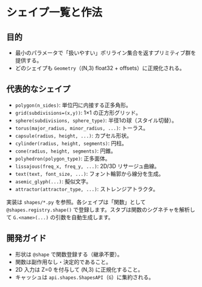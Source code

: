 # シェイプ一覧と作法

## 目的
- 最小のパラメータで「扱いやすい」ポリライン集合を返すプリミティブ群を提供する。
- どのシェイプも `Geometry`（(N,3) float32 + offsets）に正規化される。

## 代表的なシェイプ

- `polygon(n_sides)`: 単位円に内接する正多角形。
- `grid(subdivisions=(x,y))`: 1×1 の正方形グリッド。
- `sphere(subdivisions, sphere_type)`: 半径1の球（スタイル切替）。
- `torus(major_radius, minor_radius, ...)`: トーラス。
- `capsule(radius, height, ...)`: カプセル形状。
- `cylinder(radius, height, segments)`: 円柱。
- `cone(radius, height, segments)`: 円錐。
- `polyhedron(polygon_type)`: 正多面体。
- `lissajous(freq_x, freq_y, ...)`: 2D/3D リサージュ曲線。
- `text(text, font_size, ...)`: フォント輪郭から線分を生成。
- `asemic_glyph(...)`: 擬似文字。
- `attractor(attractor_type, ...)`: ストレンジアトラクタ。

実装は `shapes/*.py` を参照。各シェイプは「関数」として `@shapes.registry.shape()` で登録します。スタブは関数のシグネチャを解析して `G.<name>(...)` の引数を自動生成します。

## 開発ガイド
- 形状は `@shape` で関数登録する（継承不要）。
- 関数は副作用なし・決定的であること。
- 2D 入力は Z=0 を付与して (N,3) に正規化すること。
- キャッシュは `api.shapes.ShapesAPI`（`G`）に集約される。
